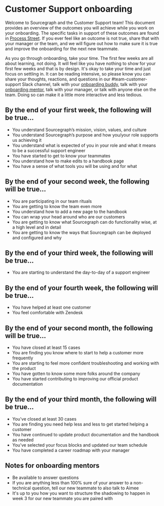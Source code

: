 # Customer Support onboarding

Welcome to Sourcegraph and the Customer Support team! This document provides an overview of the outcomes you will achieve while you work on your onboarding. The specific tasks in support of these outcomes are found in [Process Street](https://app.process.st/reports). If you ever feel like an outcome is not true, share that with your manager or the team, and we will figure out how to make sure it is true and improve the onboarding for the next new teammate.

As you go through onboarding, take your time. The first few weeks are all about learning, not doing. It will feel like you have nothing to show for your first few weeks and that is by design. It's okay to take your time and just focus on settling in. It can be reading intensive, so please know you can share your thoughts, reactions, and questions in our #team-customer-support Slack channel, talk with your [onboarding buddy](../../../people-talent/buddy-program.md), talk with your [onboarding mentor](cs-onboard-mentor.md), talk with your manager, or talk with anyone else on the team. Doing so can make it a little more interactive and less tedious.

## By the end of your first week, the following will be true...

- You understand Sourcegraph’s mission, vision, values, and culture
- You understand Sourcegraph’s purpose and how you/your role supports us achieving it
- You understand what is expected of you in your role and what it means to be a successful support engineer
- You have started to get to know your teammates
- You understand how to make edits to a handbook page
- You have a sense of what tools you will be using and for what

## By the end of your second week, the following will be true...

- You are participating in our team rituals
- You are getting to know the team even more
- You understand how to add a new page to the handbook
- You can wrap your head around who are our customers
- You are getting to know what Sourcegraph can do functionality wise, at a high level and in detail
- You are getting to know the ways that Sourcegraph can be deployed and configured and why

## By the end of your third week, the following will be true...

- You are starting to understand the day-to-day of a support engineer

## By the end of your fourth week, the following will be true...

- You have helped at least one customer
- You feel comfortable with Zendesk

## By the end of your second month, the following will be true...

- You have closed at least 15 cases
- You are finding you know where to start to help a customer more frequently
- You are starting to feel more confident troubleshooting and working with the product
- You have gotten to know some more folks around the company
- You have started contributing to improving our official product documentation

## By the end of your third month, the following will be true…

- You've closed at least 30 cases
- You are finding you need help less and less to get started helping a customer
- You have continued to update product documentation and the handbook as needed
- You’ve selected your focus blocks and updated our team schedule
- You have completed a career roadmap with your manager

## Notes for onboarding mentors

- Be available to answer questions
- If you are anything less than 100% sure of your answer to a non-technical question, tell our new teammate to also talk to Aimee
- It's up to you how you want to structure the shadowing to happen in week 3 for our new teammate you are paired with
